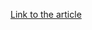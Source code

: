 [Link to the article](https://www.fidelissecurity.com/threatgeek/2016/10/trickbot-we-missed-you-dyre)
